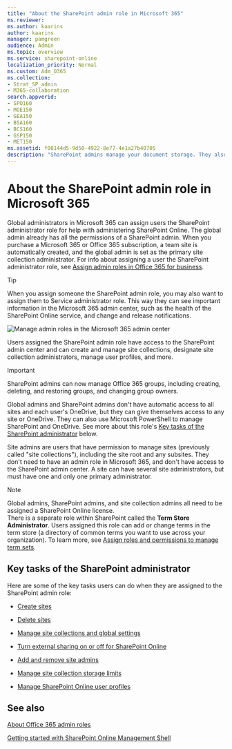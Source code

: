 ```yaml
---
title: "About the SharePoint admin role in Microsoft 365"
ms.reviewer: 
ms.author: kaarins
author: kaarins
manager: pamgreen
audience: Admin
ms.topic: overview
ms.service: sharepoint-online
localization_priority: Normal
ms.custom: Adm_O365
ms.collection:  
- Strat_SP_admin
- M365-collaboration
search.appverid:
- SPO160
- MOE150
- GEA150
- BSA160
- BCS160
- GSP150
- MET150
ms.assetid: f08144d5-9d50-4922-8e77-4e1a27b40705
description: "SharePoint admins manage your document storage. They also assign site collection administrators and Term Store Administrators.  "
---
```


# About the SharePoint admin role in Microsoft 365

Global administrators in Microsoft 365 can assign users the SharePoint administrator role for help with administering SharePoint Online. The global admin already has all the permissions of a SharePoint admin. When you purchase a Microsoft 365 or Office 365 subscription, a team site is automatically created, and the global admin is set as the primary site collection administrator. For info about assigning a user the SharePoint administrator role, see [Assign admin roles in Office 365 for business](/office365/admin/add-users/assign-admin-roles).

> [!TIP]
> When you assign someone the SharePoint admin role, you may also want to assign them to Service administrator role. This way they can see important information in the Microsoft 365 admin center, such as the health of the SharePoint Online service, and change and release notifications. 

   ![Manage admin roles in the Microsoft 365 admin center](media/sharepoint-admin-role.png)
  
Users assigned the SharePoint admin role have access to the SharePoint admin center and can create and manage site collections, designate site collection administrators, manage user profiles, and more. 

> [!IMPORTANT]
> SharePoint admins can now manage Office 365 groups, including creating, deleting, and restoring groups, and changing group owners.

Global admins and SharePoint admins don't have automatic access to all sites and each user's OneDrive, but they can give themselves access to any site or OneDrive. They can also use Microsoft PowerShell to manage SharePoint and OneDrive. See more about this role's [Key tasks of the SharePoint administrator](sharepoint-admin-role.md#BK_KeyTasks) below. 
  
Site admins are users that have permission to manage sites (previously called "site collections"), including the site root and any subsites. They don't need to have an admin role in Microsoft 365, and don't have access to the SharePoint admin center. A site can have several site administrators, but must have one and only one primary administrator. 
  
> [!NOTE]
> Global admins, SharePoint admins, and site collection admins all need to be assigned a SharePoint Online license. <br>There is a separate role within SharePoint called the **Term Store Administrator**. Users assigned this role can add or change terms in the term store (a directory of common terms you want to use across your organization). To learn more, see [Assign roles and permissions to manage term sets](assign-roles-and-permissions-to-manage-term-sets.md). 
  
## Key tasks of the SharePoint administrator
<a name="BK_KeyTasks"> </a>

Here are some of the key tasks users can do when they are assigned to the SharePoint admin role: 
  
- [Create sites](create-site-collection.md)
    
- [Delete sites](delete-site-collection.md)
    
- [Manage site collections and global settings](planning-guide.md)
    
- [Turn external sharing on or off for SharePoint Online](turn-external-sharing-on-or-off.md)
    
- [Add and remove site admins](manage-site-collection-administrators.md)
    
- [Manage site collection storage limits](manage-site-collection-storage-limits.md)
    
- [Manage SharePoint Online user profiles](manage-user-profiles.md)
    
  
## See also
<a name="BK_KeyTasks"> </a>

[About Office 365 admin roles](/office365/admin/add-users/about-admin-roles)
  
[Getting started with SharePoint Online Management Shell](/powershell/sharepoint/sharepoint-online/connect-sharepoint-online)

